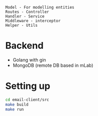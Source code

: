 ```
Model - For modelling entities
Routes - Controller
Handler - Service
Middleware - interceptor
Helper - Utils
```

# Backend
* Golang with gin
* MongoDB (remote DB based in mLab)

# Setting up
```bash
cd email-client/src
make build
make run
```